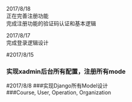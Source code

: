 2017/8/18<br>
正在完善注册功能<br>
完成注册功能的验证码认证和基本逻辑<br>

2017/8/17<br>
完成登录逻辑设计<br>

#2017/8/15
### 实现xadmin后台所有配置，注册所有mode<br>

#2017/8/8
###实现Django所有Model设计<br>
###Course, User, Operation, Organization
